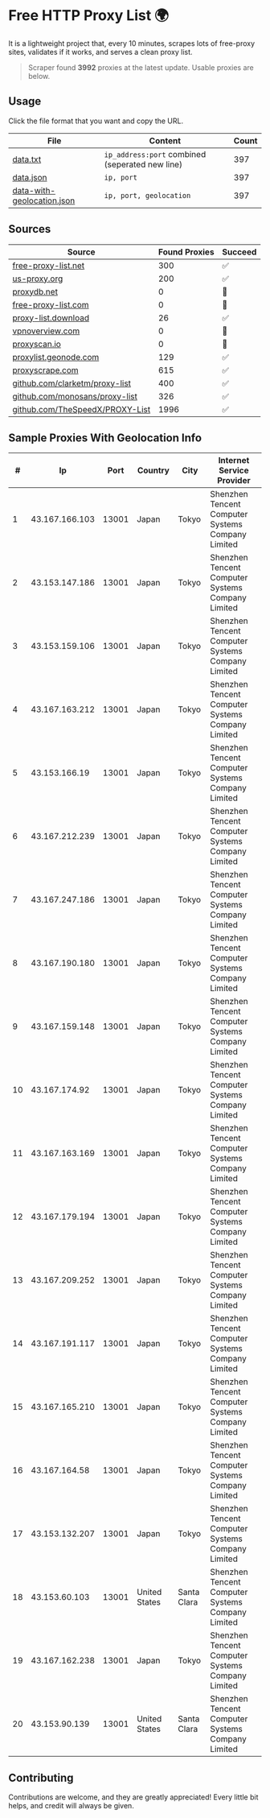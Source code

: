 
# Free HTTP Proxy List 🌍

It is a lightweight project that, every 10 minutes, scrapes lots of free-proxy sites, validates if it works, and serves a clean proxy list.


> Scraper found **3992** proxies at the latest update. Usable proxies are below.

## Usage

Click the file format that you want and copy the URL.


|File|Content|Count|
|----|-------|-----|
|[data.txt](https://raw.githubusercontent.com/themiralay/Proxy-List-World/master/data.txt)|`ip_address:port` combined (seperated new line)|397|
|[data.json](https://raw.githubusercontent.com/themiralay/Proxy-List-World/master/data.json)|`ip, port`|397|
|[data-with-geolocation.json](https://raw.githubusercontent.com/themiralay/Proxy-List-World/master/data-with-geolocation.json)|`ip, port, geolocation`|397|

## Sources

|Source|Found Proxies|Succeed|
|------|-------------|-------|
|[free-proxy-list.net](https://free-proxy-list.net)|300|✅|
|[us-proxy.org](https://www.us-proxy.org)|200|✅|
|[proxydb.net](http://proxydb.net)|0|🚫|
|[free-proxy-list.com](https://free-proxy-list.com/?page=&port=&type%5B%5D=http&type%5B%5D=https&up_time=0&search=Search)|0|🚫|
|[proxy-list.download](https://www.proxy-list.download/HTTP)|26|✅|
|[vpnoverview.com](https://vpnoverview.com/privacy/anonymous-browsing/free-proxy-servers)|0|🚫|
|[proxyscan.io](https://www.proxyscan.io)|0|🚫|
|[proxylist.geonode.com](https://proxylist.geonode.com/api/proxy-list?limit=300&page=1&sort_by=lastChecked&sort_type=desc&protocols=http,https)|129|✅|
|[proxyscrape.com](https://api.proxyscrape.com/v2/?request=displayproxies&protocol=http&timeout=10000&country=all&ssl=all&anonymity=all)|615|✅|
|[github.com/clarketm/proxy-list](https://raw.githubusercontent.com/clarketm/proxy-list/master/proxy-list-raw.txt)|400|✅|
|[github.com/monosans/proxy-list](https://raw.githubusercontent.com/monosans/proxy-list/main/proxies/http.txt)|326|✅|
|[github.com/TheSpeedX/PROXY-List](https://raw.githubusercontent.com/TheSpeedX/PROXY-List/master/http.txt)|1996|✅|


## Sample Proxies With Geolocation Info

|#|Ip|Port|Country|City|Internet Service Provider|
|-|--|----|-------|----|-------------------------|
|1|43.167.166.103|13001|Japan|Tokyo|Shenzhen Tencent Computer Systems Company Limited|
|2|43.153.147.186|13001|Japan|Tokyo|Shenzhen Tencent Computer Systems Company Limited|
|3|43.153.159.106|13001|Japan|Tokyo|Shenzhen Tencent Computer Systems Company Limited|
|4|43.167.163.212|13001|Japan|Tokyo|Shenzhen Tencent Computer Systems Company Limited|
|5|43.153.166.19|13001|Japan|Tokyo|Shenzhen Tencent Computer Systems Company Limited|
|6|43.167.212.239|13001|Japan|Tokyo|Shenzhen Tencent Computer Systems Company Limited|
|7|43.167.247.186|13001|Japan|Tokyo|Shenzhen Tencent Computer Systems Company Limited|
|8|43.167.190.180|13001|Japan|Tokyo|Shenzhen Tencent Computer Systems Company Limited|
|9|43.167.159.148|13001|Japan|Tokyo|Shenzhen Tencent Computer Systems Company Limited|
|10|43.167.174.92|13001|Japan|Tokyo|Shenzhen Tencent Computer Systems Company Limited|
|11|43.167.163.169|13001|Japan|Tokyo|Shenzhen Tencent Computer Systems Company Limited|
|12|43.167.179.194|13001|Japan|Tokyo|Shenzhen Tencent Computer Systems Company Limited|
|13|43.167.209.252|13001|Japan|Tokyo|Shenzhen Tencent Computer Systems Company Limited|
|14|43.167.191.117|13001|Japan|Tokyo|Shenzhen Tencent Computer Systems Company Limited|
|15|43.167.165.210|13001|Japan|Tokyo|Shenzhen Tencent Computer Systems Company Limited|
|16|43.167.164.58|13001|Japan|Tokyo|Shenzhen Tencent Computer Systems Company Limited|
|17|43.153.132.207|13001|Japan|Tokyo|Shenzhen Tencent Computer Systems Company Limited|
|18|43.153.60.103|13001|United States|Santa Clara|Shenzhen Tencent Computer Systems Company Limited|
|19|43.167.162.238|13001|Japan|Tokyo|Shenzhen Tencent Computer Systems Company Limited|
|20|43.153.90.139|13001|United States|Santa Clara|Shenzhen Tencent Computer Systems Company Limited|



## Contributing

Contributions are welcome, and they are greatly appreciated! Every
little bit helps, and credit will always be given.

